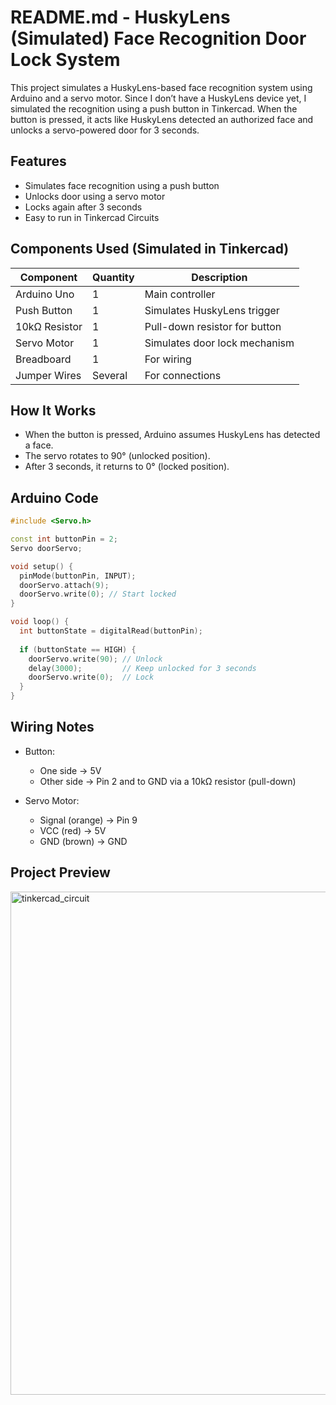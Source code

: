 # README.md - HuskyLens (Simulated) Face Recognition Door Lock System

This project simulates a HuskyLens-based face recognition system using Arduino and a servo motor. Since I don’t have a HuskyLens device yet, I simulated the recognition using a push button in Tinkercad. When the button is pressed, it acts like HuskyLens detected an authorized face and unlocks a servo-powered door for 3 seconds.

## Features

* Simulates face recognition using a push button
* Unlocks door using a servo motor
* Locks again after 3 seconds
* Easy to run in Tinkercad Circuits

## Components Used (Simulated in Tinkercad)

| Component     | Quantity | Description                   |
| ------------- | -------- | ----------------------------- |
| Arduino Uno   | 1        | Main controller               |
| Push Button   | 1        | Simulates HuskyLens trigger   |
| 10kΩ Resistor | 1        | Pull-down resistor for button |
| Servo Motor   | 1        | Simulates door lock mechanism |
| Breadboard    | 1        | For wiring                    |
| Jumper Wires  | Several  | For connections               |

## How It Works

* When the button is pressed, Arduino assumes HuskyLens has detected a face.
* The servo rotates to 90° (unlocked position).
* After 3 seconds, it returns to 0° (locked position).

## Arduino Code

```cpp
#include <Servo.h>

const int buttonPin = 2;
Servo doorServo;

void setup() {
  pinMode(buttonPin, INPUT);
  doorServo.attach(9);
  doorServo.write(0); // Start locked
}

void loop() {
  int buttonState = digitalRead(buttonPin);
  
  if (buttonState == HIGH) {
    doorServo.write(90); // Unlock
    delay(3000);         // Keep unlocked for 3 seconds
    doorServo.write(0);  // Lock
  }
}
```

## Wiring Notes

* Button:

  * One side → 5V
  * Other side → Pin 2 and to GND via a 10kΩ resistor (pull-down)
* Servo Motor:

  * Signal (orange) → Pin 9
  * VCC (red) → 5V
  * GND (brown) → GND

## Project Preview


<img width="1871" height="805" alt="tinkercad_circuit" src="https://github.com/user-attachments/assets/8a5bd531-d1d7-4a60-9ba4-ef171ec07d94" />
